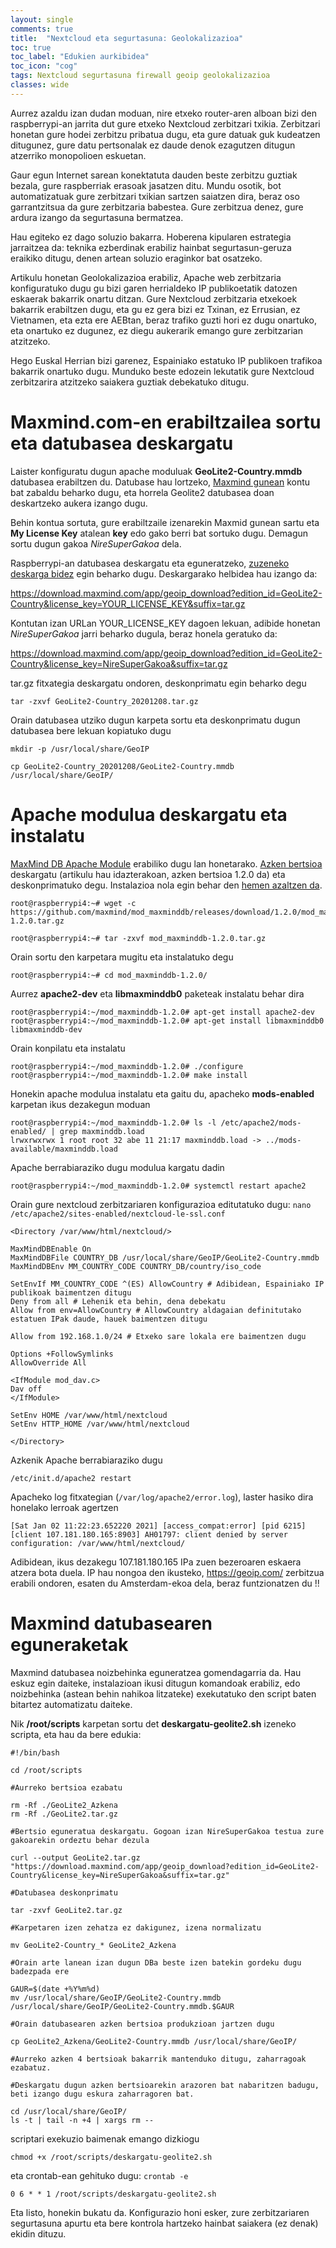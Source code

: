 ```yaml
---
layout: single
comments: true
title:  "Nextcloud eta segurtasuna: Geolokalizazioa"
toc: true
toc_label: "Edukien aurkibidea"
toc_icon: "cog"
tags: Nextcloud segurtasuna firewall geoip geolokalizazioa
classes: wide
---
```



Aurrez azaldu izan dudan moduan, nire etxeko router-aren alboan bizi den raspberrypi-an jarrita dut gure etxeko Nextcloud zerbitzari txikia.  Zerbitzari honetan gure hodei zerbitzu pribatua dugu, eta gure datuak guk kudeatzen ditugunez, gure datu pertsonalak ez daude denok ezagutzen ditugun atzerriko monopolioen eskuetan.

Gaur egun Internet sarean konektatuta dauden beste zerbitzu guztiak bezala, gure raspberriak erasoak jasatzen ditu. Mundu osotik, bot automatizatuak gure zerbitzari txikian sartzen saiatzen dira, beraz oso garrantzitsua da gure zerbitzaria babestea. Gure zerbitzua denez, gure ardura izango da segurtasuna bermatzea.

Hau egiteko ez dago soluzio bakarra. Hoberena kipularen estrategia jarraitzea da: teknika ezberdinak erabiliz hainbat segurtasun-geruza eraikiko ditugu, denen artean soluzio eraginkor bat osatzeko.

Artikulu honetan Geolokalizazioa erabiliz, Apache web zerbitzaria konfiguratuko dugu gu bizi garen herrialdeko IP publikoetatik datozen eskaerak bakarrik onartu ditzan. Gure Nextcloud zerbitzaria etxekoek bakarrik erabiltzen dugu, eta gu ez gera bizi ez Txinan, ez Errusian, ez Vietnamen, eta ezta ere AEBtan, beraz trafiko guzti hori ez dugu onartuko, eta onartuko ez dugunez, ez diegu aukerarik emango gure zerbitzarian atzitzeko.

Hego Euskal Herrian bizi garenez, Espainiako estatuko IP publikoen trafikoa bakarrik onartuko dugu. Munduko beste edozein lekutatik gure Nextcloud zerbitzarira atzitzeko saiakera guztiak debekatuko ditugu. 

# Maxmind.com-en erabiltzailea sortu eta datubasea deskargatu

Laister konfiguratu dugun apache moduluak **GeoLite2-Country.mmdb** datubasea erabiltzen du. Datubase hau lortzeko, [Maxmind gunean](https://www.maxmind.com/en/geolite2/signup) kontu bat zabaldu beharko dugu, eta horrela Geolite2 datubasea doan deskartzeko aukera izango dugu.

Behin kontua sortuta, gure erabiltzaile izenarekin Maxmid gunean sartu eta **My License Key** atalean **key** edo gako berri bat sortuko dugu. Demagun sortu dugun gakoa *NireSuperGakoa* dela.

Raspberrypi-an datubasea deskargatu eta eguneratzeko, [zuzeneko deskarga bidez](https://dev.maxmind.com/geoip/geoip-direct-downloads/) egin beharko dugu. Deskargarako helbidea hau izango da:

https://download.maxmind.com/app/geoip_download?edition_id=GeoLite2-Country&license_key=YOUR_LICENSE_KEY&suffix=tar.gz

Kontutan izan URLan YOUR_LICENSE_KEY dagoen lekuan, adibide honetan *NireSuperGakoa* jarri beharko dugula, beraz honela geratuko da:

https://download.maxmind.com/app/geoip_download?edition_id=GeoLite2-Country&license_key=NireSuperGakoa&suffix=tar.gz

tar.gz fitxategia deskargatu ondoren, deskonprimatu egin beharko degu
```
tar -zxvf GeoLite2-Country_20201208.tar.gz
```

Orain datubasea utziko dugun karpeta sortu eta deskonprimatu dugun datubasea bere lekuan kopiatuko dugu

```
mkdir -p /usr/local/share/GeoIP

cp GeoLite2-Country_20201208/GeoLite2-Country.mmdb /usr/local/share/GeoIP/
```


# Apache modulua deskargatu eta instalatu

[MaxMind DB Apache Module](https://github.com/maxmind/mod_maxminddb) erabiliko dugu lan honetarako. [Azken bertsioa](https://github.com/maxmind/mod_maxminddb/releases/tag/1.2.0) deskargatu (artikulu hau idazterakoan, azken bertsioa 1.2.0 da) eta deskonprimatuko degu. Instalazioa nola egin behar den [hemen azaltzen da](https://github.com/maxmind/mod_maxminddb).

```
root@raspberrypi4:~# wget -c https://github.com/maxmind/mod_maxminddb/releases/download/1.2.0/mod_maxminddb-1.2.0.tar.gz

root@raspberrypi4:~# tar -zxvf mod_maxminddb-1.2.0.tar.gz 
```


Orain sortu den karpetara mugitu eta instalatuko degu

```
root@raspberrypi4:~# cd mod_maxminddb-1.2.0/
```

Aurrez **apache2-dev** eta **libmaxminddb0** paketeak instalatu behar dira

```
root@raspberrypi4:~/mod_maxminddb-1.2.0# apt-get install apache2-dev
root@raspberrypi4:~/mod_maxminddb-1.2.0# apt-get install libmaxminddb0 libmaxminddb-dev
```

Orain konpilatu eta instalatu
```
root@raspberrypi4:~/mod_maxminddb-1.2.0# ./configure
root@raspberrypi4:~/mod_maxminddb-1.2.0# make install
```


Honekin apache modulua instalatu eta gaitu du, apacheko **mods-enabled** karpetan ikus dezakegun moduan

```
root@raspberrypi4:~/mod_maxminddb-1.2.0# ls -l /etc/apache2/mods-enabled/ | grep maxminddb.load
lrwxrwxrwx 1 root root 32 abe 11 21:17 maxminddb.load -> ../mods-available/maxminddb.load
```

Apache berrabiaraziko dugu modulua kargatu dadin

```
root@raspberrypi4:~/mod_maxminddb-1.2.0# systemctl restart apache2
```


Orain gure nextcloud zerbitzariaren konfigurazioa editutatuko dugu: `nano /etc/apache2/sites-enabled/nextcloud-le-ssl.conf` 

```
<Directory /var/www/html/nextcloud/>

MaxMindDBEnable On
MaxMindDBFile COUNTRY_DB /usr/local/share/GeoIP/GeoLite2-Country.mmdb
MaxMindDBEnv MM_COUNTRY_CODE COUNTRY_DB/country/iso_code

SetEnvIf MM_COUNTRY_CODE ^(ES) AllowCountry # Adibidean, Espainiako IP publikoak baimentzen ditugu
Deny from all # Lehenik eta behin, dena debekatu
Allow from env=AllowCountry # AllowCountry aldagaian definitutako estatuen IPak daude, hauek baimentzen ditugu

Allow from 192.168.1.0/24 # Etxeko sare lokala ere baimentzen dugu

Options +FollowSymlinks
AllowOverride All

<IfModule mod_dav.c>
Dav off
</IfModule>

SetEnv HOME /var/www/html/nextcloud
SetEnv HTTP_HOME /var/www/html/nextcloud

</Directory>
```



Azkenik Apache berrabiaraziko dugu
```
/etc/init.d/apache2 restart
```


Apacheko log fitxategian (`/var/log/apache2/error.log`), laster hasiko dira honelako lerroak agertzen

```
[Sat Jan 02 11:22:23.652220 2021] [access_compat:error] [pid 6215] [client 107.181.180.165:8903] AH01797: client denied by server configuration: /var/www/html/nextcloud/
```


Adibidean, ikus dezakegu 107.181.180.165 IPa zuen bezeroaren eskaera atzera bota duela. IP hau nongoa den ikusteko, https://geoip.com/ zerbitzua erabili ondoren, esaten du Amsterdam-ekoa dela, beraz funtzionatzen du !!

# Maxmind datubasearen eguneraketak

Maxmind datubasea noizbehinka eguneratzea gomendagarria da. Hau eskuz egin daiteke, instalazioan ikusi ditugun komandoak erabiliz, edo noizbehinka (astean behin nahikoa litzateke) exekutatuko den script baten bitartez automatizatu daiteke. 

Nik  **/root/scripts** karpetan sortu det **deskargatu-geolite2.sh**  izeneko scripta, eta hau da bere edukia:


```
#!/bin/bash

cd /root/scripts

#Aurreko bertsioa ezabatu

rm -Rf ./GeoLite2_Azkena
rm -Rf ./GeoLite2.tar.gz

#Bertsio eguneratua deskargatu. Gogoan izan NireSuperGakoa testua zure gakoarekin ordeztu behar dezula

curl --output GeoLite2.tar.gz "https://download.maxmind.com/app/geoip_download?edition_id=GeoLite2-Country&license_key=NireSuperGakoa&suffix=tar.gz" 

#Datubasea deskonprimatu

tar -zxvf GeoLite2.tar.gz

#Karpetaren izen zehatza ez dakigunez, izena normalizatu

mv GeoLite2-Country_* GeoLite2_Azkena

#Orain arte lanean izan dugun DBa beste izen batekin gordeku dugu badezpada ere

GAUR=$(date +%Y%m%d)
mv /usr/local/share/GeoIP/GeoLite2-Country.mmdb /usr/local/share/GeoIP/GeoLite2-Country.mmdb.$GAUR

#Orain datubasearen azken bertsioa produkzioan jartzen dugu

cp GeoLite2_Azkena/GeoLite2-Country.mmdb /usr/local/share/GeoIP/

#Aurreko azken 4 bertsioak bakarrik mantenduko ditugu, zaharragoak ezabatuz.

#Deskargatu dugun azken bertsioarekin arazoren bat nabaritzen badugu, beti izango dugu eskura zaharragoren bat.

cd /usr/local/share/GeoIP/
ls -t | tail -n +4 | xargs rm --
```

scriptari exekuzio baimenak emango dizkiogu

```
chmod +x /root/scripts/deskargatu-geolite2.sh
```


eta crontab-ean gehituko dugu: `crontab -e`

```
0 6 * * 1 /root/scripts/deskargatu-geolite2.sh
```


Eta listo, honekin bukatu da. Konfigurazio honi esker, zure zerbitzariaren segurtasuna apurtu eta bere kontrola hartzeko hainbat saiakera (ez denak) ekidin dituzu.
